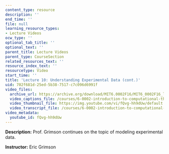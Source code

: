 ```yaml
---
content_type: resource
description: ''
end_time: ''
file: null
learning_resource_types:
- Lecture Videos
ocw_type: ''
optional_tab_title: ''
optional_text: ''
parent_title: Lecture Videos
parent_type: CourseSection
related_resources_text: ''
resource_index_text: ''
resourcetype: Video
start_time: ''
title: 'Lecture 10: Understanding Experimental Data (cont.)'
uid: 702f681d-25ed-5b38-7517-c7c096d6991f
video_files:
  archive_url: https://archive.org/download/MIT6.0002F16/MIT6_0002F16_lec10_300k.mp4
  video_captions_file: /courses/6-0002-introduction-to-computational-thinking-and-data-science-fall-2016/d3a31f30c86458e1bd60ae903e5bf219_fQvg-hh9dUw.vtt
  video_thumbnail_file: https://img.youtube.com/vi/fQvg-hh9dUw/default.jpg
  video_transcript_file: /courses/6-0002-introduction-to-computational-thinking-and-data-science-fall-2016/1c4e5bac0a10ca11c56f2fbb8c61a493_fQvg-hh9dUw.pdf
video_metadata:
  youtube_id: fQvg-hh9dUw
---
```


**Description:** Prof. Grimson continues on the topic of modeling experimental data.

**Instructor:** Eric Grimson



